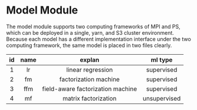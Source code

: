 # Model Module

The model module supports two computing frameworks of MPI and PS, which can be deployed in a single, yarn, and S3 cluster environment. Because each model has a different implementation interface under the two computing framework, the same model is placed in two files clearly.


| id | name | explan | ml type |
| :--: | :--: | :--: | :--: |
| 1 | lr | linear regression | supervised |
| 2 | fm | factorization machine | supervised |
| 3 | ffm | field-aware factorization machine | supervised |
| 4 | mf | matrix factorization | unsupervised |
